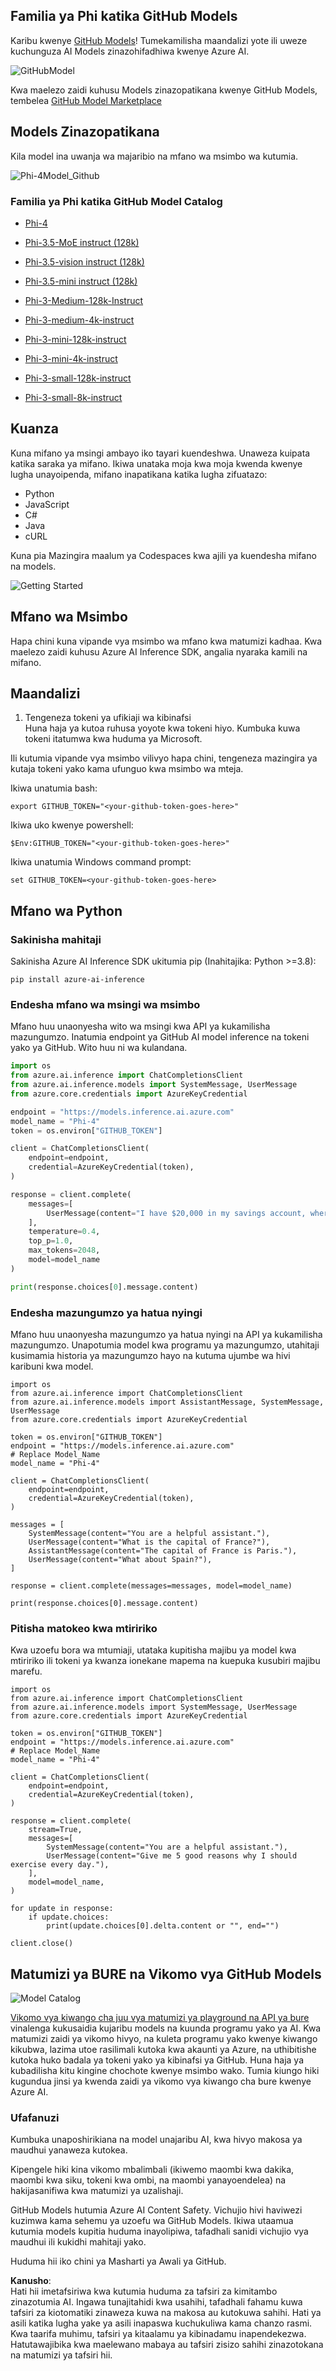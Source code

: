 ## Familia ya Phi katika GitHub Models

Karibu kwenye [GitHub Models](https://github.com/marketplace/models)! Tumekamilisha maandalizi yote ili uweze kuchunguza AI Models zinazohifadhiwa kwenye Azure AI.

![GitHubModel](../../../../../translated_images/GitHub_ModelCatalog.4fc858ab26afe64c43f5e423ad0c5c733878bb536fdb027a5bcf1f80c41b0633.sw.png)

Kwa maelezo zaidi kuhusu Models zinazopatikana kwenye GitHub Models, tembelea [GitHub Model Marketplace](https://github.com/marketplace/models)

## Models Zinazopatikana

Kila model ina uwanja wa majaribio na mfano wa msimbo wa kutumia.

![Phi-4Model_Github](../../../../../translated_images/GitHub_ModelPlay.998e294f6ee69c3ca174c880b32af9feec4221d0d787de899ad9bb2da3b58981.sw.png)

### Familia ya Phi katika GitHub Model Catalog

- [Phi-4](https://github.com/marketplace/models/azureml/Phi-4)

- [Phi-3.5-MoE instruct (128k)](https://github.com/marketplace/models/azureml/Phi-3-5-MoE-instruct)

- [Phi-3.5-vision instruct (128k)](https://github.com/marketplace/models/azureml/Phi-3-5-vision-instruct)

- [Phi-3.5-mini instruct (128k)](https://github.com/marketplace/models/azureml/Phi-3-5-mini-instruct)

- [Phi-3-Medium-128k-Instruct](https://github.com/marketplace/models/azureml/Phi-3-medium-128k-instruct)

- [Phi-3-medium-4k-instruct](https://github.com/marketplace/models/azureml/Phi-3-medium-4k-instruct)

- [Phi-3-mini-128k-instruct](https://github.com/marketplace/models/azureml/Phi-3-mini-128k-instruct)

- [Phi-3-mini-4k-instruct](https://github.com/marketplace/models/azureml/Phi-3-mini-4k-instruct)

- [Phi-3-small-128k-instruct](https://github.com/marketplace/models/azureml/Phi-3-small-128k-instruct)

- [Phi-3-small-8k-instruct](https://github.com/marketplace/models/azureml/Phi-3-small-8k-instruct)

## Kuanza

Kuna mifano ya msingi ambayo iko tayari kuendeshwa. Unaweza kuipata katika saraka ya mifano. Ikiwa unataka moja kwa moja kwenda kwenye lugha unayoipenda, mifano inapatikana katika lugha zifuatazo:

- Python  
- JavaScript  
- C#  
- Java  
- cURL  

Kuna pia Mazingira maalum ya Codespaces kwa ajili ya kuendesha mifano na models.  

![Getting Started](../../../../../translated_images/GitHub_ModelGetStarted.b4b839a081583da39bc976c2f0d8ac4603d3b8c23194b16cc9e0a1014f5611d0.sw.png)

## Mfano wa Msimbo

Hapa chini kuna vipande vya msimbo wa mfano kwa matumizi kadhaa. Kwa maelezo zaidi kuhusu Azure AI Inference SDK, angalia nyaraka kamili na mifano.

## Maandalizi

1. Tengeneza tokeni ya ufikiaji wa kibinafsi  
Huna haja ya kutoa ruhusa yoyote kwa tokeni hiyo. Kumbuka kuwa tokeni itatumwa kwa huduma ya Microsoft.

Ili kutumia vipande vya msimbo vilivyo hapa chini, tengeneza mazingira ya kutaja tokeni yako kama ufunguo kwa msimbo wa mteja.

Ikiwa unatumia bash:  
```
export GITHUB_TOKEN="<your-github-token-goes-here>"
```  
Ikiwa uko kwenye powershell:  

```
$Env:GITHUB_TOKEN="<your-github-token-goes-here>"
```  

Ikiwa unatumia Windows command prompt:  

```
set GITHUB_TOKEN=<your-github-token-goes-here>
```  

## Mfano wa Python

### Sakinisha mahitaji  
Sakinisha Azure AI Inference SDK ukitumia pip (Inahitajika: Python >=3.8):  

```
pip install azure-ai-inference
```  

### Endesha mfano wa msingi wa msimbo  

Mfano huu unaonyesha wito wa msingi kwa API ya kukamilisha mazungumzo. Inatumia endpoint ya GitHub AI model inference na tokeni yako ya GitHub. Wito huu ni wa kulandana.  

```python
import os
from azure.ai.inference import ChatCompletionsClient
from azure.ai.inference.models import SystemMessage, UserMessage
from azure.core.credentials import AzureKeyCredential

endpoint = "https://models.inference.ai.azure.com"
model_name = "Phi-4"
token = os.environ["GITHUB_TOKEN"]

client = ChatCompletionsClient(
    endpoint=endpoint,
    credential=AzureKeyCredential(token),
)

response = client.complete(
    messages=[
        UserMessage(content="I have $20,000 in my savings account, where I receive a 4% profit per year and payments twice a year. Can you please tell me how long it will take for me to become a millionaire? Also, can you please explain the math step by step as if you were explaining it to an uneducated person?"),
    ],
    temperature=0.4,
    top_p=1.0,
    max_tokens=2048,
    model=model_name
)

print(response.choices[0].message.content)
```  

### Endesha mazungumzo ya hatua nyingi  

Mfano huu unaonyesha mazungumzo ya hatua nyingi na API ya kukamilisha mazungumzo. Unapotumia model kwa programu ya mazungumzo, utahitaji kusimamia historia ya mazungumzo hayo na kutuma ujumbe wa hivi karibuni kwa model.  

```
import os
from azure.ai.inference import ChatCompletionsClient
from azure.ai.inference.models import AssistantMessage, SystemMessage, UserMessage
from azure.core.credentials import AzureKeyCredential

token = os.environ["GITHUB_TOKEN"]
endpoint = "https://models.inference.ai.azure.com"
# Replace Model_Name
model_name = "Phi-4"

client = ChatCompletionsClient(
    endpoint=endpoint,
    credential=AzureKeyCredential(token),
)

messages = [
    SystemMessage(content="You are a helpful assistant."),
    UserMessage(content="What is the capital of France?"),
    AssistantMessage(content="The capital of France is Paris."),
    UserMessage(content="What about Spain?"),
]

response = client.complete(messages=messages, model=model_name)

print(response.choices[0].message.content)
```  

### Pitisha matokeo kwa mtiririko  

Kwa uzoefu bora wa mtumiaji, utataka kupitisha majibu ya model kwa mtiririko ili tokeni ya kwanza ionekane mapema na kuepuka kusubiri majibu marefu.  

```
import os
from azure.ai.inference import ChatCompletionsClient
from azure.ai.inference.models import SystemMessage, UserMessage
from azure.core.credentials import AzureKeyCredential

token = os.environ["GITHUB_TOKEN"]
endpoint = "https://models.inference.ai.azure.com"
# Replace Model_Name
model_name = "Phi-4"

client = ChatCompletionsClient(
    endpoint=endpoint,
    credential=AzureKeyCredential(token),
)

response = client.complete(
    stream=True,
    messages=[
        SystemMessage(content="You are a helpful assistant."),
        UserMessage(content="Give me 5 good reasons why I should exercise every day."),
    ],
    model=model_name,
)

for update in response:
    if update.choices:
        print(update.choices[0].delta.content or "", end="")

client.close()
```  

## Matumizi ya BURE na Vikomo vya GitHub Models  

![Model Catalog](../../../../../translated_images/GitHub_Model.0c2abb992151c5407046e2b763af51505ff709f04c0950785e0300fdc8c55a0c.sw.png)  

[Vikomo vya kiwango cha juu vya matumizi ya playground na API ya bure](https://docs.github.com/en/github-models/prototyping-with-ai-models#rate-limits) vinalenga kukusaidia kujaribu models na kuunda programu yako ya AI. Kwa matumizi zaidi ya vikomo hivyo, na kuleta programu yako kwenye kiwango kikubwa, lazima utoe rasilimali kutoka kwa akaunti ya Azure, na uthibitishe kutoka huko badala ya tokeni yako ya kibinafsi ya GitHub. Huna haja ya kubadilisha kitu kingine chochote kwenye msimbo wako. Tumia kiungo hiki kugundua jinsi ya kwenda zaidi ya vikomo vya kiwango cha bure kwenye Azure AI.  

### Ufafanuzi  

Kumbuka unaposhirikiana na model unajaribu AI, kwa hivyo makosa ya maudhui yanaweza kutokea.  

Kipengele hiki kina vikomo mbalimbali (ikiwemo maombi kwa dakika, maombi kwa siku, tokeni kwa ombi, na maombi yanayoendelea) na hakijasanifiwa kwa matumizi ya uzalishaji.  

GitHub Models hutumia Azure AI Content Safety. Vichujio hivi haviwezi kuzimwa kama sehemu ya uzoefu wa GitHub Models. Ikiwa utaamua kutumia models kupitia huduma inayolipiwa, tafadhali sanidi vichujio vya maudhui ili kukidhi mahitaji yako.  

Huduma hii iko chini ya Masharti ya Awali ya GitHub.  

**Kanusho**:  
Hati hii imetafsiriwa kwa kutumia huduma za tafsiri za kimitambo zinazotumia AI. Ingawa tunajitahidi kwa usahihi, tafadhali fahamu kuwa tafsiri za kiotomatiki zinaweza kuwa na makosa au kutokuwa sahihi. Hati ya asili katika lugha yake ya asili inapaswa kuchukuliwa kama chanzo rasmi. Kwa taarifa muhimu, tafsiri ya kitaalamu ya kibinadamu inapendekezwa. Hatutawajibika kwa maelewano mabaya au tafsiri zisizo sahihi zinazotokana na matumizi ya tafsiri hii.